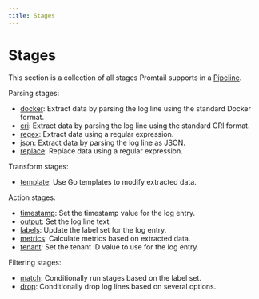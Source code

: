 ```yaml
---
title: Stages
---
```

# Stages

This section is a collection of all stages Promtail supports in a
[Pipeline](../pipelines.md).

Parsing stages:

  * [docker](docker.md): Extract data by parsing the log line using the standard Docker format.
  * [cri](cri.md): Extract data by parsing the log line using the standard CRI format.
  * [regex](regex.md): Extract data using a regular expression.
  * [json](json.md): Extract data by parsing the log line as JSON.
  * [replace](replace.md): Replace data using a regular expression.

Transform stages:

  * [template](template.md): Use Go templates to modify extracted data.

Action stages:

  * [timestamp](timestamp.md): Set the timestamp value for the log entry.
  * [output](output.md): Set the log line text.
  * [labels](labels.md): Update the label set for the log entry.
  * [metrics](metrics.m/): Calculate metrics based on extracted data.
  * [tenant](tenant.md): Set the tenant ID value to use for the log entry.

Filtering stages:

  * [match](match.md): Conditionally run stages based on the label set.
  * [drop](drop.md): Conditionally drop log lines based on several options.


